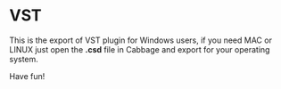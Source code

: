 # VST
This is the export of VST plugin for Windows users, if you need MAC or LINUX just open the **.csd** file in Cabbage and export for your operating system.

Have fun!
